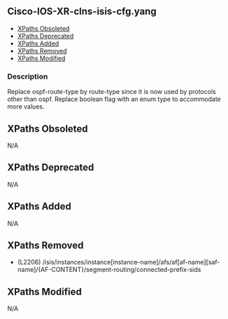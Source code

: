 ## Cisco-IOS-XR-clns-isis-cfg.yang

- [XPaths Obsoleted](#xpaths-obsoleted)
- [XPaths Deprecated](#xpaths-deprecated)
- [XPaths Added](#xpaths-added)
- [XPaths Removed](#xpaths-removed)
- [XPaths Modified](#xpaths-modified)

### Description

Replace ospf-route-type by route-type since it is now used by protocols other than ospf. Replace boolean flag with an enum type to accommodate more values.

## XPaths Obsoleted

N/A

## XPaths Deprecated

N/A

## XPaths Added

N/A

## XPaths Removed

- (L2206)	/isis/instances/instance[instance-name]/afs/af[af-name][saf-name]/{AF-CONTENT}/segment-routing/connected-prefix-sids

## XPaths Modified

N/A

